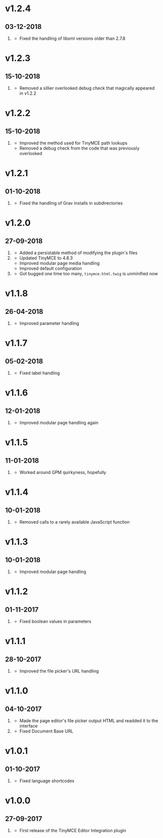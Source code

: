 # v1.2.4
##  03-12-2018

1. [](#bugfix)
    * Fixed the handling of libxml versions older than 2.7.8

# v1.2.3
##  15-10-2018

1. [](#improved)
    * Removed a sillier overlooked debug check that magically appeared in v1.2.2

# v1.2.2
##  15-10-2018

1. [](#improved)
    * Improved the method used for TinyMCE path lookups
    * Removed a debug check from the code that was previously overlooked

# v1.2.1
##  01-10-2018

1. [](#bugfix)
    * Fixed the handling of Grav installs in subdirectories

# v1.2.0
##  27-09-2018

1. [](#new)
    * Added a persistable method of modifying the plugin's files
2. [](#improved)
    * Updated TinyMCE to 4.8.3
    * Improved modular page media handling
    * Improved default configuration
3. [](#bugfix)
    * Got bugged one time too many, `tinymce.html.twig` is unminified now

# v1.1.8
##  26-04-2018

1. [](#improved)
    * Improved parameter handling

# v1.1.7
##  05-02-2018

1. [](#bugfix)
    * Fixed label handling

# v1.1.6
##  12-01-2018

1. [](#bugfix)
    * Improved modular page handling again

# v1.1.5
##  11-01-2018

1. [](#bugfix)
    * Worked around GPM quirkyness, hopefully

# v1.1.4
##  10-01-2018

1. [](#bugfix)
    * Removed calls to a rarely available JavaScript function

# v1.1.3
##  10-01-2018

1. [](#improved)
    * Improved modular page handling

# v1.1.2
##  01-11-2017

1. [](#bugfix)
    * Fixed boolean values in parameters

# v1.1.1
##  28-10-2017

1. [](#improved)
    * Improved the file picker's URL handling

# v1.1.0
##  04-10-2017

1. [](#new)
    * Made the page editor's file picker output HTML and readded it to the interface
2. [](#bugfix)
    * Fixed Document Base URL

# v1.0.1
##  01-10-2017

1. [](#improved)
    * Fixed language shortcodes

# v1.0.0
##  27-09-2017

1. [](#new)
    * First release of the TinyMCE Editor Integration plugin
